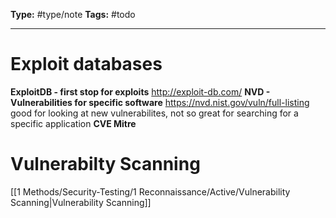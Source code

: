 **Type:** #type/note
**Tags:** #todo

---
# Exploit databases
**ExploitDB - first stop for exploits**
http://exploit-db.com/
**NVD - Vulnerabilities for specific software**
https://nvd.nist.gov/vuln/full-listing
good for looking at new vulnerabilites, not so great for searching for a specific application
**CVE Mitre** 
# Vulnerabilty Scanning
[[1 Methods/Security-Testing/1 Reconnaissance/Active/Vulnerability Scanning|Vulnerability Scanning]]

